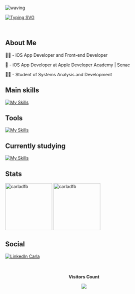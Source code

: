 ![waving](https://capsule-render.vercel.app/api?type=waving&height=150&color=D0D6D2)

[![Typing SVG](https://readme-typing-svg.herokuapp.com/?color=D0D6D2&size=35&center=true&vCenter=true&width=1000&lines=Hello,+my+name+is+Carla;Be+Welcome!+:%29)](https://git.io/typing-svg)

<br>
<h2 aling="left">About Me</h2>
<p>👩‍💻 - iOS App Developer and Front-end Developer</p>
<p>📲 - iOS App Developer at Apple Developer Academy | Senac</p>
<p>👩‍🎓 - Student of Systems Analysis and Development </p>

<h2 align="left">Main skills</h2>

[![My Skills](https://skillicons.dev/icons?i=swift,java,spring,html,css,js,mysql)](https://skillicons.dev)

<h2 align="left">Tools</h2>

[![My Skills](https://skillicons.dev/icons?i=vscode,idea,git,github,figma,ai,ps,wordpress,apple,windows)](https://skillicons.dev)

<h2 align="left">Currently studying</h2>

[![My Skills](https://skillicons.dev/icons?i=swift,react,js,java)](https://skillicons.dev)

<h2 align="left">Stats</h2>
<div align="left">
  <img height="150em" src="https://github-readme-stats.vercel.app/api/top-langs?username=carladfb&show_icons=true&locale=en&layout=compact&bg_color=0d1117&text_color=ffffff" alt="carladfb" />
  <img height="150em" src="https://github-readme-stats.vercel.app/api?username=carladfb&show_icons=true&locale=en&bg_color=0d1117&text_color=ffffff" alt="carladfb" />
</div>

<h2 align="left">Social</h2>
<a href="https://linkedin.com/in/carlafebrito" target="blank">
  <img align="center" src="https://skillicons.dev/icons?i=linkedin" alt="LinkedIn Carla" />
</a>

<br>
<br>
<div align="center">
<br><p align="centre"><b>Visitors Count</b></p>  
<p align="center"><img align="center" src="https://profile-counter.glitch.me/{carladfb}/count.svg" /></p> 
<br></div>


